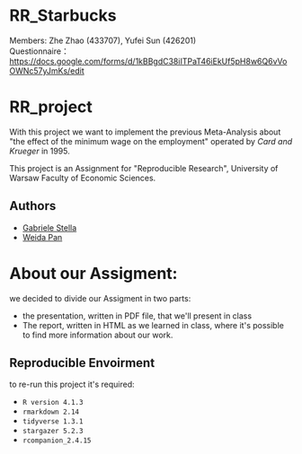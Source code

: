 # RR_Starbucks

Members: Zhe Zhao (433707), Yufei Sun (426201)  
Questionnaire： https://docs.google.com/forms/d/1kBBgdC38iITPaT46iEkUf5pH8w6Q6vVoOWNc57yJmKs/edit  




# RR_project

With this project we want to implement the previous Meta-Analysis about "the effect of the minimum wage on the employment" operated by *Card and Krueger* in 1995.

This project is an Assignment for "Reproducible Research", University of Warsaw Faculty of Economic Sciences.

## Authors

-   [Gabriele Stella](g.stella@student.uw.edu.pl)
-   [Weida Pan](w.pan2@student.uw.edu.pl)

# About our Assigment:

we decided to divide our Assigment in two parts:

-   the presentation, written in PDF file, that we'll present in class
-   The report, written in HTML as we learned in class, where it's possible to find more information about our work.

## Reproducible Envoirment

to re-run this project it's required:

-   `R version 4.1.3`
-   `rmarkdown 2.14`
-   `tidyverse 1.3.1`
-   `stargazer 5.2.3`
-   `rcompanion_2.4.15`
